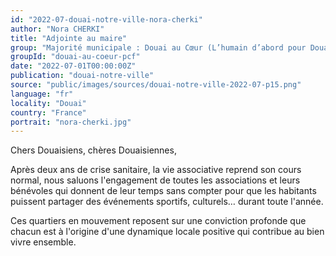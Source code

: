 ```yaml
---
id: "2022-07-douai-notre-ville-nora-cherki"
author: "Nora CHERKI"
title: "Adjointe au maire"
group: "Majorité municipale : Douai au Cœur (L’humain d’abord pour Douai)"
groupId: "douai-au-coeur-pcf"
date: "2022-07-01T00:00:00Z"
publication: "douai-notre-ville"
source: "public/images/sources/douai-notre-ville-2022-07-p15.png"
language: "fr"
locality: "Douai"
country: "France"
portrait: "nora-cherki.jpg"
---
```


Chers Douaisiens, chères Douaisiennes,

Après deux ans de crise sanitaire, la vie associative reprend son cours normal, nous saluons l'engagement de toutes les associations et leurs bénévoles qui donnent de leur temps sans compter pour que les habitants puissent partager des événements sportifs, culturels… durant toute l'année.

Ces quartiers en mouvement reposent sur une conviction profonde que chacun est à l'origine d'une dynamique locale positive qui contribue au bien vivre ensemble.
